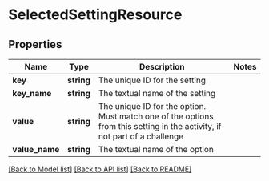 # SelectedSettingResource

## Properties
Name | Type | Description | Notes
------------ | ------------- | ------------- | -------------
**key** | **string** | The unique ID for the setting | 
**key_name** | **string** | The textual name of the setting | 
**value** | **string** | The unique ID for the option. Must match one of the options from this setting in the activity, if not part of a challenge | 
**value_name** | **string** | The textual name of the option | 

[[Back to Model list]](../README.md#documentation-for-models) [[Back to API list]](../README.md#documentation-for-api-endpoints) [[Back to README]](../README.md)


